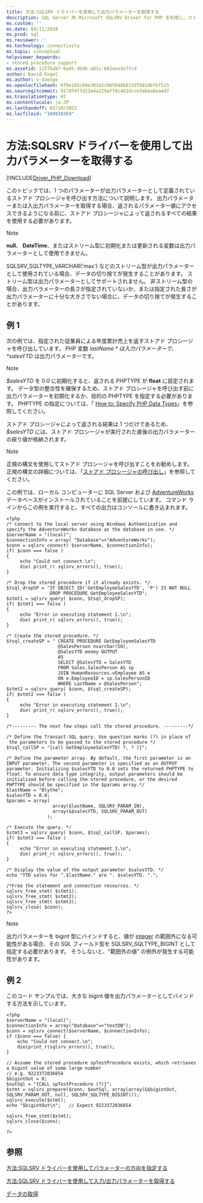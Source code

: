 ```yaml
---
title: 方法:SQLSRV ドライバーを使用して出力パラメーターを取得する
description: SQL Server 用 Microsoft SQLSRV Driver for PHP を利用し、ストアド プロシージャで出力パラメーターを使用し、取得する方法について説明します。
ms.custom: ''
ms.date: 04/11/2018
ms.prod: sql
ms.reviewer: ''
ms.technology: connectivity
ms.topic: conceptual
helpviewer_keywords:
- stored procedure support
ms.assetid: 1157bab7-6ad1-4bdb-a81c-662eea3e7fcd
author: David-Engel
ms.author: v-daenge
ms.openlocfilehash: 6f0e165c04e303a5cb65046b013df8814bfbf515
ms.sourcegitcommit: 917df4ffd22e4a229af7dc481dcce3ebba0aa4d7
ms.translationtype: HT
ms.contentlocale: ja-JP
ms.lasthandoff: 02/10/2021
ms.locfileid: "100038369"
---
```

# <a name="how-to-retrieve-output-parameters-using-the-sqlsrv-driver"></a>方法:SQLSRV ドライバーを使用して出力パラメーターを取得する
[!INCLUDE[Driver_PHP_Download](../../includes/driver_php_download.md)]

このトピックでは、1 つのパラメーターが出力パラメーターとして定義されているストアド プロシージャを呼び出す方法について説明します。 出力パラメーターまたは入出力パラメーターを取得する場合、返されるパラメーター値にアクセスできるようになる前に、ストアド プロシージャによって返されるすべての結果を使用する必要があります。  
  
> [!NOTE]  
> **null**、 **DateTime**、またはストリーム型に初期化または更新される変数は出力パラメーターとして使用できません。  
  
SQLSRV_SQLTYPE_VARCHAR('max') などのストリーム型が出力パラメーターとして使用されている場合、データの切り捨てが発生することがあります。 ストリーム型は出力パラメーターとしてサポートされません。 非ストリーム型の場合、出力パラメーターの長さが指定されていないか、または指定された長さが出力パラメーターに十分な大きさでない場合に、データの切り捨てが発生することがあります。  
  
## <a name="example-1"></a>例 1
次の例では、指定された従業員による年度累計売上を返すストアド プロシージャを呼び出しています。 PHP 変数 *$lastName* は入力パラメーターで、 *$salesYTD* は出力パラメーターです。  
  
> [!NOTE]  
> *$salesYTD* を 0.0 に初期化すると、返される PHPTYPE が **float** に設定されます。 データ型の整合性を確保するため、ストアド プロシージャを呼び出す前に出力パラメーターを初期化するか、目的の PHPTYPE を指定する必要があります。 PHPTYPE の指定については、「 [How to: Specify PHP Data Types](../../connect/php/how-to-specify-php-data-types.md)」を参照してください。  
  
ストアド プロシージャによって返される結果は 1 つだけであるため、 *$salesYTD* には、ストアド プロシージャが実行された直後の出力パラメーターの戻り値が格納されます。  
  
> [!NOTE]  
> 正規の構文を使用してストアド プロシージャを呼び出すことをお勧めします。 正規の構文の詳細については、「[ストアド プロシージャの呼び出し](../../relational-databases/native-client-odbc-stored-procedures/calling-a-stored-procedure.md)」を参照してください。  
  
この例では、ローカル コンピューターに SQL Server および [AdventureWorks](https://github.com/Microsoft/sql-server-samples/tree/master/samples/databases/adventure-works) データベースがインストールされていることを前提にしています。 コマンド ラインからこの例を実行すると、すべての出力はコンソールに書き込まれます。  
  
```  
<?php  
/* Connect to the local server using Windows Authentication and   
specify the AdventureWorks database as the database in use. */  
$serverName = "(local)";  
$connectionInfo = array( "Database"=>"AdventureWorks");  
$conn = sqlsrv_connect( $serverName, $connectionInfo);  
if( $conn === false )  
{  
     echo "Could not connect.\n";  
     die( print_r( sqlsrv_errors(), true));  
}  
  
/* Drop the stored procedure if it already exists. */  
$tsql_dropSP = "IF OBJECT_ID('GetEmployeeSalesYTD', 'P') IS NOT NULL  
                DROP PROCEDURE GetEmployeeSalesYTD";  
$stmt1 = sqlsrv_query( $conn, $tsql_dropSP);  
if( $stmt1 === false )  
{  
     echo "Error in executing statement 1.\n";  
     die( print_r( sqlsrv_errors(), true));  
}  
  
/* Create the stored procedure. */  
$tsql_createSP = " CREATE PROCEDURE GetEmployeeSalesYTD  
                   @SalesPerson nvarchar(50),  
                   @SalesYTD money OUTPUT  
                   AS  
                   SELECT @SalesYTD = SalesYTD  
                   FROM Sales.SalesPerson AS sp  
                   JOIN HumanResources.vEmployee AS e   
                   ON e.EmployeeID = sp.SalesPersonID  
                   WHERE LastName = @SalesPerson";  
$stmt2 = sqlsrv_query( $conn, $tsql_createSP);  
if( $stmt2 === false )  
{  
     echo "Error in executing statement 2.\n";  
     die( print_r( sqlsrv_errors(), true));  
}  
  
/*--------- The next few steps call the stored procedure. ---------*/  
  
/* Define the Transact-SQL query. Use question marks (?) in place of  
 the parameters to be passed to the stored procedure */  
$tsql_callSP = "{call GetEmployeeSalesYTD( ?, ? )}";  
  
/* Define the parameter array. By default, the first parameter is an  
INPUT parameter. The second parameter is specified as an OUTPUT  
parameter. Initializing $salesYTD to 0.0 sets the returned PHPTYPE to  
float. To ensure data type integrity, output parameters should be  
initialized before calling the stored procedure, or the desired  
PHPTYPE should be specified in the $params array.*/  
$lastName = "Blythe";  
$salesYTD = 0.0;  
$params = array(   
                 array($lastName, SQLSRV_PARAM_IN),  
                 array(&$salesYTD, SQLSRV_PARAM_OUT)  
               );  
  
/* Execute the query. */  
$stmt3 = sqlsrv_query( $conn, $tsql_callSP, $params);  
if( $stmt3 === false )  
{  
     echo "Error in executing statement 3.\n";  
     die( print_r( sqlsrv_errors(), true));  
}  
  
/* Display the value of the output parameter $salesYTD. */  
echo "YTD sales for ".$lastName." are ". $salesYTD. ".";  
  
/*Free the statement and connection resources. */  
sqlsrv_free_stmt( $stmt1);  
sqlsrv_free_stmt( $stmt2);  
sqlsrv_free_stmt( $stmt3);  
sqlsrv_close( $conn);  
?>  
```  

> [!NOTE]
> 出力パラメーターを bigint 型にバインドすると、値が [integer](../../t-sql/data-types/int-bigint-smallint-and-tinyint-transact-sql.md) の範囲外になる可能性がある場合、その SQL フィールド型を SQLSRV_SQLTYPE_BIGINT として指定する必要があります。 そうしないと、"範囲外の値" の例外が発生する可能性があります。

## <a name="example-2"></a>例 2
このコード サンプルでは、大きな bigint 値を出力パラメーターとしてバインドする方法を示しています。  

```
<?php
$serverName = "(local)";
$connectionInfo = array("Database"=>"testDB");  
$conn = sqlsrv_connect($serverName, $connectionInfo);  
if ($conn === false) {  
    echo "Could not connect.\n";  
    die(print_r(sqlsrv_errors(), true));  
}  

// Assume the stored procedure spTestProcedure exists, which retrieves a bigint value of some large number
// e.g. 9223372036854
$bigintOut = 0;
$outSql = "{CALL spTestProcedure (?)}";
$stmt = sqlsrv_prepare($conn, $outSql, array(array(&$bigintOut, SQLSRV_PARAM_OUT, null, SQLSRV_SQLTYPE_BIGINT)));
sqlsrv_execute($stmt);
echo "$bigintOut\n";   // Expect 9223372036854

sqlsrv_free_stmt($stmt);  
sqlsrv_close($conn);  

?>
```

## <a name="see-also"></a>参照  
[方法:SQLSRV ドライバーを使用してパラメーターの方向を指定する](../../connect/php/how-to-specify-parameter-direction-using-the-sqlsrv-driver.md)

[方法:SQLSRV ドライバーを使用して入力/出力パラメーターを取得する](../../connect/php/how-to-retrieve-input-and-output-parameters-using-the-sqlsrv-driver.md)

[データの取得](../../connect/php/retrieving-data.md)  
  

